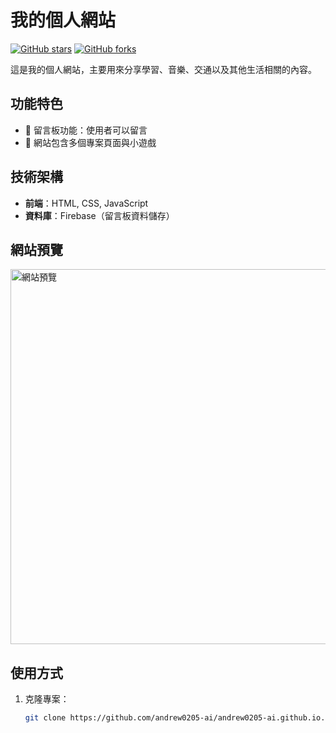 # 我的個人網站

[![GitHub stars](https://img.shields.io/github/stars/andrew0205-ai/andrew0205-ai.github.io?style=social)](https://github.com/andrew0205-ai/andrew0205-ai.github.io/stargazers)
[![GitHub forks](https://img.shields.io/github/forks/andrew0205-ai/andrew0205-ai.github.io?style=social)](https://github.com/andrew0205-ai/andrew0205-ai.github.io/network/members)

這是我的個人網站，主要用來分享學習、音樂、交通以及其他生活相關的內容。

## 功能特色

- 💬 留言板功能：使用者可以留言
- 📄 網站包含多個專案頁面與小遊戲

## 技術架構

- **前端**：HTML, CSS, JavaScript
- **資料庫**：Firebase（留言板資料儲存）

## 網站預覽

<img src="https://i.meee.com.tw/JYVlKzJ.png" alt="網站預覽" width="600">

## 使用方式

1. 克隆專案：
   ```bash
   git clone https://github.com/andrew0205-ai/andrew0205-ai.github.io.git